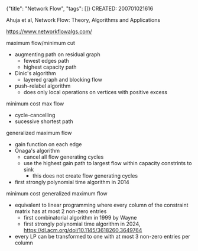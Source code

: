 {"title": "Network Flow", "tags": []}
CREATED: 200701021616

Ahuja et al, Network Flow: Theory, Algorithms and Applications

https://www.networkflowalgs.com/

maximum flow/minimum cut
* augmenting path on residual graph
  * fewest edges path
  * highest capacity path
* Dinic's algorithm
  * layered graph and blocking flow
* push–relabel algorithm
  * does only local operations on vertices with positive excess

minimum cost max flow
* cycle-cancelling
* sucessive shortest path

generalized maximum flow
* gain function on each edge
* Onaga's algorithm
  * cancel all flow generating cycles
  * use the highest gain path to largest flow within capacity constrints to sink
    * this does not create flow generating cycles
* first strongly polynomial time algorithm in 2014

minimum cost generalized maximum flow
* equivalent to linear programming where every column of the constraint matrix has at most 2 non-zero entries
  * first combinatorial algorithm in 1999 by Wayne
  * first strongly polynomial time algorithm in 2024, https://dl.acm.org/doi/10.1145/3618260.3649764
* every LP can be transformed to one with at most 3 non-zero entries per column

